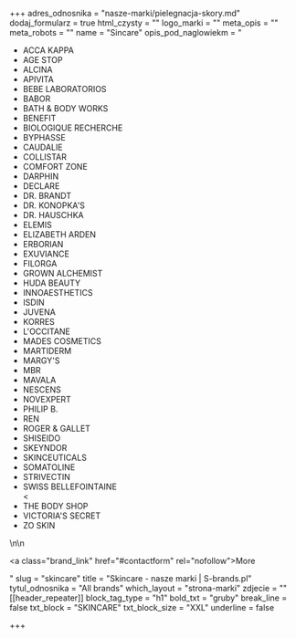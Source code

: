 +++
adres_odnosnika = "nasze-marki/pielegnacja-skory.md"
dodaj_formularz = true
html_czysty = ""
logo_marki = ""
meta_opis = ""
meta_robots = ""
name = "Sincare"
opis_pod_naglowiekm = "<ul><li>ACCA KAPPA</li><li>AGE STOP</li><li>ALCINA</li><li>APIVITA</li><li>BEBE LABORATORIOS</li><li>BABOR</li><li>BATH & BODY WORKS</li><li>BENEFIT</li><li>BIOLOGIQUE RECHERCHE</li><li>BYPHASSE</li><li>CAUDALIE</li><li>COLLISTAR</li><li>COMFORT ZONE</li><li>DARPHIN</li><li>DECLARE</li><li>DR. BRANDT</li><li>DR. KONOPKA'S</li><li>DR. HAUSCHKA</li><li>ELEMIS</li><li>ELIZABETH ARDEN</li><li>ERBORIAN</li><li>EXUVIANCE</li><li>FILORGA</li><li>GROWN ALCHEMIST</li><li>HUDA BEAUTY</li><li>INNOAESTHETICS</li><li>ISDIN</li><li>JUVENA</li><li>KORRES</li><li>L'OCCITANE</li><li>MADES COSMETICS</li><li>MARTIDERM</li><li>MARGY'S</li><li>MBR</li><li>MAVALA</li><li>NESCENS</li><li>NOVEXPERT</li><li>PHILIP B.</li><li>REN</li><li>ROGER & GALLET</li><li>SHISEIDO</li><li>SKEYNDOR</li><li>SKINCEUTICALS</li><li>SOMATOLINE</li><li>STRIVECTIN</li><li>SWISS BELLEFOINTAINE</li><<li>THE BODY SHOP</li><li>VICTORIA'S SECRET</li><li>ZO SKIN</li></ul>\n\n    <p><a class=\"brand_link\" href=\"#contactform\" rel=\"nofollow\">More</a></p>"
slug = "skincare"
title = "Skincare - nasze marki | S-brands.pl"
tytul_odnosnika = "All brands"
which_layout = "strona-marki"
zdjecie = ""
[[header_repeater]]
block_tag_type = "h1"
bold_txt = "gruby"
break_line = false
txt_block = "SKINCARE"
txt_block_size = "XXL"
underline = false

+++
